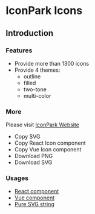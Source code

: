 # IconPark Icons

## Introduction

### Features
* Provide more than 1300 icons
* Provide 4 themes:
    * outline
    * filled
    * two-tone
    * multi-color

### More
Please visit [IconPark Website]((http://iconpark.bytedance.com))
* Copy SVG
* Copy React Icon component
* Copy Vue Icon component
* Download PNG
* Download SVG

### Usages

* [React component](./packages/react/README.en-US.md) 
* [Vue component](./packages/vue/README.en-US.md) 
* [Pure SVG string](./packages/vue/README.en-US.md) 
